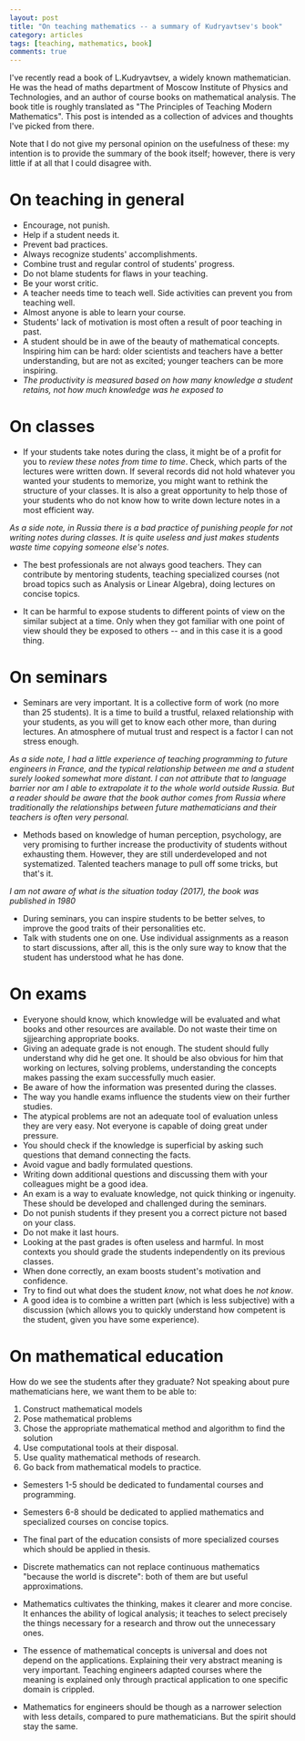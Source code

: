 ```yaml
---
layout: post
title: "On teaching mathematics -- a summary of Kudryavtsev's book"
category: articles
tags: [teaching, mathematics, book]
comments: true
---
```


I've recently read a book of L.Kudryavtsev, a widely known mathematician. He
was the head of maths department of Moscow Institute of Physics and
Technologies, and an author of course books on mathematical analysis. The book title is roughly
translated as "The Principles of Teaching Modern Mathematics". This post is 
intended as a collection of advices and thoughts I've picked from there.

Note that I do not give my personal opinion on the usefulness of these: my intention is to provide the summary of the book itself; however, there is very little if at all that I could disagree with.

# On teaching in general

* Encourage, not punish.
* Help if a student needs it.
* Prevent bad practices.
* Always recognize students' accomplishments.
* Combine trust and regular control of students' progress.
* Do not blame students for flaws in your teaching.
* Be your worst critic.
* A teacher needs time to teach well. Side activities can prevent you from teaching well.
* Almost anyone is able to learn your course. 
* Students' lack of motivation is most often a result of poor teaching in past.
* A student should be in awe of the beauty of mathematical concepts. Inspiring him can be hard: older scientists and teachers have a better understanding, but are not as excited; younger teachers can be more inspiring.
* _The productivity is measured based on how many knowledge a student retains, not how much knowledge was he exposed to_


# On classes 

* If your students take notes during the class, it might be of a profit for you to _review these notes from time to time_. Check, which parts of the lectures were written down. 
If several records did not hold whatever you wanted your students to memorize, you might want to rethink the structure of your classes. It is also a great opportunity to help those of your students who do not know how to write down lecture notes in a most efficient way. 

_As a side note, in Russia there is a bad practice of punishing people for not writing notes during classes. It is quite useless and just makes students waste time copying someone else's notes._

* The best professionals are not always good teachers. They can contribute by mentoring students, teaching specialized courses (not broad topics such as Analysis or Linear Algebra), doing lectures on concise topics. 

* It can be harmful to expose students to different points of view on the similar subject at a time. Only when they got familiar with one point of view should they be exposed to others -- and in this case it is a good thing. 


# On seminars

* Seminars are very important. It is a collective form of work (no more than 25 students). It is a time to build a trustful, relaxed relationship with your students, as you will get to know each other more, than during lectures. 
An atmosphere of mutual trust and respect is a factor I can not stress enough. 

_As a side note, I had a little experience of teaching programming to future engineers in France, and the typical relationship between me and a student surely looked somewhat more distant. I can not attribute that to language barrier nor am I able to extrapolate it to the whole world outside Russia. But a reader should be aware that the book author comes from Russia where traditionally the relationships between future mathematicians and their teachers is often very personal._

* Methods based on knowledge of human perception, psychology, are very promising to further increase the productivity of students without exhausting them. However, they are still underdeveloped and not systematized. Talented teachers manage to pull off some tricks, but that's it.

_I am not aware of what is the situation today (2017), the book was published in 1980_

* During seminars, you can inspire students to be better selves, to improve the good traits of their personalities etc. 
* Talk with students one on one. Use individual assignments as a reason to start discussions, after all, this is the only sure way to know that the student has understood what he has done. 

# On exams

* Everyone should know, which knowledge will be evaluated and what books and other resources are available. Do not waste their time on sjjjearching appropriate books. 
* Giving an adequate grade is not enough. The student should fully understand why did he get one. It should be also obvious for him that working on lectures, solving problems, understanding the concepts makes passing the exam successfully much easier.
* Be aware of how the information was presented during the classes. 
* The way you handle exams influence the students view on their further studies. 
* The atypical problems are not an adequate tool of evaluation unless they are very easy. Not everyone is capable of doing great under pressure. 
* You should check if the knowledge is superficial by asking such questions that demand connecting the facts. 
* Avoid vague and badly formulated questions.
* Writing down additional questions and discussing them with your colleagues might be a good idea.
* An exam is a way to evaluate knowledge, not quick thinking or ingenuity. These should be developed and challenged during the seminars.
* Do not punish students if they present you a correct picture not based on your class.
* Do not make it last hours.
* Looking at the past grades is often useless and harmful. In most contexts you should grade the students independently on its previous classes. 
* When done correctly, an exam boosts student's motivation and confidence. 
* Try to find out what does the student _know_, not what does he _not know_.
* A good idea is to combine a written part (which is less subjective) with a discussion (which allows you to quickly understand how competent is the student, given you have some experience). 

# On mathematical education 
How do we see the students after they graduate? Not speaking about pure mathematicians here, we want them to be able to:
1. Construct mathematical models 
2. Pose mathematical problems
3. Chose the appropriate mathematical method and algorithm to find the solution
4. Use computational tools at their disposal.
5. Use quality mathematical methods of research.
6. Go back from mathematical models to practice. 

* Semesters 1-5 should be dedicated to fundamental courses and programming.
* Semesters 6-8 should be dedicated to applied mathematics and specialized courses on concise topics. 
* The final part of the education consists of more specialized courses which should be applied in thesis. 

* Discrete mathematics can not replace continuous mathematics "because the world is discrete": both of them are but useful approximations. 
* Mathematics cultivates the thinking, makes it clearer and more concise. It enhances the ability of logical analysis; it teaches to select precisely the things necessary for a research and throw out the unnecessary ones. 

* The essence of mathematical concepts is universal and does not depend on the applications. Explaining their very abstract meaning is very important. Teaching engineers adapted courses where the meaning is explained only through practical application to one specific domain is crippled. 
* Mathematics for engineers should be though as a narrower selection with less details, compared to pure mathematicians. But the spirit should stay the same. 

